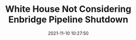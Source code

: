 ---
"title": "White House Not Considering Enbridge Pipeline Shutdown"
"date": "2021-11-10 10:27:50"
"feed_name": "RIGZONE"
"feed_website": "http://www.rigzone.com/"
"feed_rss": "http://www.rigzone.com/news/rss/rigzone_latest.aspx"
"link": "https://www.rigzone.com/news/wire/white_house_not_considering_enbridge_pipeline_shutdown-10-nov-2021-166965-article/?rss=true"
"source": "None"
"file": "_posts/2021-1-1-b8f036990770959b7dd24ad7fafa53930454850c.md"
"accident": "1"
"drilling": "0"
"dead": "0"
"injured": "0"
"arrested": "0"
"place": "unknown place"
"where": "unknown site"
"causes": "unknown"
"place_uri": "unknown place"
---